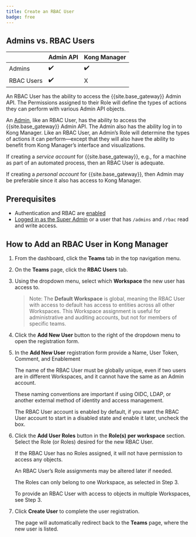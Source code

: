 ```yaml
---
title: Create an RBAC User
badge: free
---
```


## Admins vs. RBAC Users

|            | Admin API | Kong Manager |
|------------|-----------|--------------|
| Admins     |     ✔️     |       ✔️    |
| RBAC Users |     ✔️     |       X     |


An RBAC User has the ability to access the {{site.base_gateway}} Admin API. The Permissions assigned to their Role will define the types of actions they can perform with various Admin API objects.

An [Admin](/gateway/{{page.kong_version}}/configure/auth/kong-manager/), like an RBAC User, has the ability to access the {{site.base_gateway}} Admin API. The Admin also has the ability log in to Kong Manager. Like an RBAC User, an Admin’s Role will determine the types of actions it can perform—except that they will also have the ability to benefit from Kong Manager’s interface and visualizations.

If creating a *service account* for {{site.base_gateway}}, e.g., for a machine as part of an automated process, then an RBAC User is adequate.

If creating a *personal account* for {{site.base_gateway}}, then Admin may be preferable since it also has access to Kong Manager.

## Prerequisites

* Authentication and RBAC are [enabled](/gateway/{{page.kong_version}}/plan-and-deploy/security/start-kong-securely)
* [Logged in as the Super Admin](/gateway/{{page.kong_version}}/plan-and-deploy/security/start-kong-securely)
or a user that has `/admins` and `/rbac` read and write access.

## How to Add an RBAC User in Kong Manager

1. From the dashboard, click the **Teams** tab in the top navigation menu.

2. On the **Teams** page, click the **RBAC Users** tab.

3. Using the dropdown menu, select which **Workspace** the new user has access to.

    >Note: The **Default Workspace** is global, meaning the RBAC User with access to default has access to entities across all other Workspaces. This Workspace assignment is useful for administrative and auditing accounts, but not for members of specific teams.

4. Click the **Add New User** button to the right of the dropdown menu to open the registration form.

5. In the **Add New User** registration form provide a Name, User Token, Comment, and Enablement

    The name of the RBAC User must be globally unique, even if two users are in different Workspaces, and it cannot have the same as an Admin account.

    These naming conventions are important if using OIDC, LDAP, or another external method of identity and access management.

    The RBAC User account is enabled by default, if you want the RBAC User account to start in a disabled state and enable it later, uncheck the box.

6. Click the **Add User Roles** button in the **Role(s) per workspace** section. Select the Role (or Roles) desired for the new RBAC User.

    If the RBAC User has no Roles assigned, it will not have permission to access any objects.

    An RBAC User’s Role assignments may be altered later if needed.

    The Roles can only belong to one Workspace, as selected in Step 3.

    To provide an RBAC User with access to objects in multiple Workspaces, see Step 3.

7. Click **Create User** to complete the user registration.

    The page will automatically redirect back to the **Teams** page, where the new user is listed.

